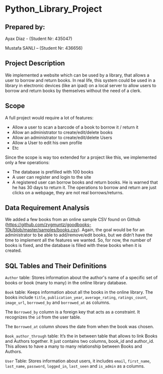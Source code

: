 # Python_Library_Project

## Prepared by:
Ayax Díaz - (Student Nr: 435047)

Mustafa SANLI – (Student Nr: 436656)

## Project Description

We implemented a website which can be used by a library, that allows a user to borrow and return books.
In real life, this system could be used in a library in electronic devices (like an ipad) on a local server to allow users to borrow and return books by themselves without the need of a clerk.

## Scope

A full project would require a lot of features:
* Allow a user to scan a barcode of a book to borrow it / return it
* Allow an administrator to create/edit/delete books
* Allow an administrator to create/edit/delete Users
* Allow a User to edit his own profile
* Etc

Since the scope is way too extended for a project like this, we implemented only a few operations:

* The database is prefilled with 100 books
* A user can register and login to the site
* A registered user can borrow books and return books. He is warned that he has 30 days to return it. The operations to borrow and return are just clicks on a webpage, they are not real borrows/returns.

## Data Requirement Analysis

We added a few books from an online sample CSV found on Github (https://github.com/zygmuntz/goodbooks-10k/blob/master/samples/books.csv).
Again, the goal would be for an administrator to be able to add/remove/edit books, but we didn’t have the time to implement all the features we wanted. So, for now, the number of books is fixed, and the database is filled with these books when it is created.

## SQL Tables and Their Definitions

``Author`` table: Stores information about the author's name of a specific set of books or book (many to many) in the online library database.

``Book`` table: Keeps information about all the books in the online library. The books include ``title``, ``publication_year``, ``average_rating``, ``ratings_count``, ``image_url``, ``borrowed_by`` and ``borrowed_at`` as columns.

The ``Borrowed_by`` column is a foreign key that acts as a constraint. It recognizes the ``id`` from the user table.

The ``Borrowed_at`` column shows the date from when the book was chosen.

``Book_author_through`` table: It’s the in between table that allows to link Books and Authors together. It just contains two columns, book_id and author_id. This allows to have a many to many relationship between Books and Authors.

``User`` Table: Stores information about users, it includes ``email``, ``first_name``, ``last_name``, ``password``, ``logged_in``, ``last_seen`` and ``is_admin`` as a columns.

